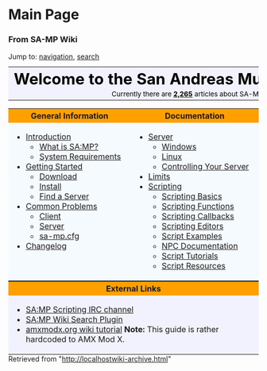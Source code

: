 </head>
<body class="ns-0 ltr">
	<div id="globalWrapper">
		<div id="column-content">
	<div id="content">
		<a name="top" id="top"></a>
				<h1 class="firstHeading">Main Page</h1>
		<div id="bodyContent">
			<h3 id="siteSub">From SA-MP Wiki</h3>
			<div id="contentSub"></div>
									<div id="jump-to-nav">Jump to: <a href="https://team.sa-mp.com/wiki-archive.html#column-one">navigation</a>, <a href="https://team.sa-mp.com/wiki-archive.html#searchInput">search</a></div>			<!-- start content -->
			<div>
<table style="width:100%;margin-top:+.7em;background-color:#f1f2fe;border:0px;-moz-border-radius: 3px 3px 0px 0px;">

<tbody><tr>
<td style="text-align:center;white-space:nowrap;color:#000000">
<div style="font-size:195%;border:none;margin: 0;padding:.1em;color:black"><b>Welcome to the San Andreas Multiplayer Wiki</b></div>
<div id="articlecount" style="width:100%;text-align:center;font-size:85%;">Currently there are <a href="https://team.sa-mp.com/wiki/Special_Statistics.html" title="Special:Statistics"><span style="color: #000000; font-weight: bold;">2,265</span></a> articles about SA-MP</div>
</td></tr></tbody></table>
</div>
<div style="background-color: #f5faff">
<table width="100%" bgcolor="#fff" cellpadding="4px" cellspacing="0px" style="margin:auto;">

<tbody><tr align="center" bgcolor="#FFA000">
<th width="25%"> <b>General Information</b>
</th><th width="25%"> <b>Documentation</b>
</th></tr>

<tr valign="top" align="left" style="background: #f5faff; font-size: 100%;">
<td> <div style="float: right"> </div>
<ul><li> <a href="introduction.md" title="Introduction">Introduction</a>
<ul><li> <a href="introduction.md#What_is_SA:MP.3F" title="Introduction">What is SA:MP?</a>
</li><li> <a href="introduction.md#System_Requirements" title="Introduction">System Requirements</a>
</li></ul>
</li><li> <a href="getting_started.md" title="Getting Started">Getting Started</a>
<ul><li> <a href="getting_started.md#Download" title="Getting Started">Download</a>
</li><li> <a href="getting_started.md#Install" title="Getting Started">Install</a>
</li><li> <a href="getting_started.md#Find_a_Server" title="Getting Started">Find a Server</a>
</li></ul>
</li><li> <a href="https://team.sa-mp.com/wiki/Common_Problems.html" title="Common Problems">Common Problems</a>
<ul><li> <a href="https://team.sa-mp.com/wiki/Common_Problems.html#Client" title="Common Problems">Client</a>
</li><li> <a href="https://team.sa-mp.com/wiki/Common_Problems.html#Server" title="Common Problems">Server</a>
</li><li> <a href="https://team.sa-mp.com/wiki/Sa-mp.cfg.html" title="Sa-mp.cfg">sa-mp.cfg</a>
</li></ul>
</li><li> <a href="https://team.sa-mp.com/wiki/Changelog.html" title="Changelog">Changelog</a>
</li></ul>
</td><td> <div style="float: right"> </div>
<ul><li> <a href="https://team.sa-mp.com/wiki/Category_Server_Documentation.html" title="Category:Server Documentation">Server</a>
<ul><li> <a href="https://team.sa-mp.com/wiki/Windows_Server.html" title="Windows Server">Windows</a>
</li><li> <a href="https://team.sa-mp.com/wiki/Linux_Server.html" title="Linux Server">Linux</a>
</li><li> <a href="https://team.sa-mp.com/wiki/Controlling_Your_Server.html" title="Controlling Your Server">Controlling Your Server</a>
</li></ul>
</li><li>  <a href="https://team.sa-mp.com/wiki/Limits.html" title="Limits">Limits</a>
</li><li> <a href="https://team.sa-mp.com/wiki/Category_Scripting_Documentation.html" title="Category:Scripting Documentation">Scripting</a>
<ul><li> <a href="https://team.sa-mp.com/wiki/Scripting_Basics.html" title="Scripting Basics">Scripting Basics</a>
</li><li> <a href="https://team.sa-mp.com/wiki/Category_Scripting_Functions.html" title="Category:Scripting Functions">Scripting Functions</a>
</li><li> <a href="https://team.sa-mp.com/wiki/Category_Scripting_Callbacks.html" title="Category:Scripting Callbacks">Scripting Callbacks</a>
</li><li> <a href="https://team.sa-mp.com/wiki/Scripting_Editors.html" title="Scripting Editors">Scripting Editors</a>
</li><li> <a href="https://team.sa-mp.com/wiki/Script_Examples.html" title="Script Examples">Script Examples</a>
</li><li> <a href="https://team.sa-mp.com/wiki/Category_NPC.html" title="Category:NPC">NPC Documentation</a>
</li><li> <a href="https://team.sa-mp.com/wiki/Category_Tutorials.html" title="Category:Tutorials">Script Tutorials</a>
</li><li> <a href="https://team.sa-mp.com/wiki/Category_Scripting_Documentation.html" title="Category:Scripting Documentation">Script Resources</a>
</li></ul>
</li></ul>
</td></tr></tbody></table>
<table width="100%" bgcolor="#fff" border="0" cellpadding="4px" cellspacing="0px" style="margin:auto;">

<tbody><tr align="center" bgcolor="#FFA000">
<th width="100%"> <b>External Links</b>
</th></tr>

<tr valign="top" align="left" style="background:#f1f2fe; font-size: 100%;">
<td> <div style="float: right"> </div>
<ul><li><a href="irc://irc.tl/sa-mp.scripting" class="external text" title="irc://irc.tl/sa-mp.scripting" rel="nofollow">SA:MP Scripting IRC channel</a>
</li><li><a href="http://mycroft.mozdev.org/search-engines.html?name=sa-mp" class="external text" title="http://mycroft.mozdev.org/search-engines.html?name=sa-mp" rel="nofollow">SA:MP Wiki Search Plugin</a>
</li><li><a href="http://wiki.amxmodx.org/index.php/Pawn_Tutorial" class="external text" title="http://wiki.amxmodx.org/index.php/Pawn_Tutorial" rel="nofollow">amxmodx.org wiki tutorial</a> <b>Note:</b> This guide is rather hardcoded to AMX Mod X.
</li></ul>
</td></tr></tbody></table>
</div>
<div class="printfooter">
Retrieved from "<a href="http://localhostwiki-archive.html/">http://localhostwiki-archive.html</a>"</div>
